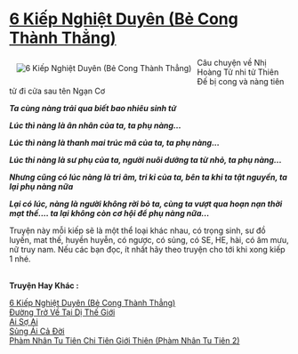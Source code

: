 <a href="https://utruyen.com/truyen/6-kiep-nghiet-duyen-be-cong-thanh-thang/21823/" title="6 Kiếp Nghiệt Duyên (Bẻ Cong Thành Thẳng)"><h1>6 Kiếp Nghiệt Duyên (Bẻ Cong Thành Thẳng)</h1></a><div style="display:table"><img align="right" style="float: left; padding: 10px;" src="https://utruyen.com/images/story/200x260/6-kiep-nghiet-duyen-be-cong-thanh-thang.jpg" alt="6 Kiếp Nghiệt Duyên (Bẻ Cong Thành Thẳng)">Câu chuyện về Nhị Hoàng Tử nhi tử Thiên Đế bị cong và nàng tiên tử đi cửa sau tên Ngạn Cơ <p></p> ___________________________________________<p></p> Ta cùng nàng trải qua biết bao nhiêu sinh tử<p></p> Lúc thì nàng là ân nhân của ta, ta phụ nàng...<p></p> Lúc thì nàng là thanh mai trúc mã của ta, ta phụ nàng...<p></p> Lúc thi nàng là sư phụ của ta, người nuôi dưỡng ta từ nhỏ, ta phụ nàng...<p></p> Nhưng cũng có lúc nàng là tri âm, tri kỉ của ta, bên ta khi ta tật nguyền, ta lại phụ nàng nữa<p></p> Lại có lúc, nàng là người không rời bỏ ta, cùng ta vượt qua hoạn nạn thời mạt thế.... ta lại không còn cơ hội để phụ nàng nữa...<p></p>___________________________________________<p></p> Truyện này mỗi kiếp sẽ là một thể loại khác nhau, có trọng sinh, sư đồ luyến, mat thế, huyền huyễn, có ngược, có sủng, có SE, HE, hài, có âm mưu, nữ truy nam. Nếu các bạn đọc, ít nhất hãy theo truyện cho tới khi xong kiếp 1 nhé.</div><p><br><b>Truyện Hay Khác :</b></p><a href="https://utruyen.com/truyen/6-kiep-nghiet-duyen-be-cong-thanh-thang/21823/" alt="6 Kiếp Nghiệt Duyên (Bẻ Cong Thành Thẳng)">6 Kiếp Nghiệt Duyên (Bẻ Cong Thành Thẳng)</a><br/><a href="https://utruyen.com/truyen/duong-tro-ve-tai-di-the-gioi/17564/" alt="Đường Trở Về Tại Dị Thế Giới">Đường Trở Về Tại Dị Thế Giới</a><br/><a href="https://github.com/quanluxury/ngontinh_top100/tree/master/truyenhay/20605" alt="Ai Sợ Ai">Ai Sợ Ai</a><br/><a href="https://github.com/quanluxury/ngontinh_top100/tree/master/truyenhay/19109" alt="Sủng Ái Cả Đời">Sủng Ái Cả Đời</a><br/><a href="https://maps.google.sm/url?q=https%3A%2F%2Futruyen.com%2Ftruyen%2Fpham-nhan-tu-tien-chi-tien-gioi-thien-pham-nhan-tu-tien-2%2F17517%2F" alt="Phàm Nhân Tu Tiên Chi Tiên Giới Thiên (Phàm Nhân Tu Tiên 2)">Phàm Nhân Tu Tiên Chi Tiên Giới Thiên (Phàm Nhân Tu Tiên 2)</a><br/>